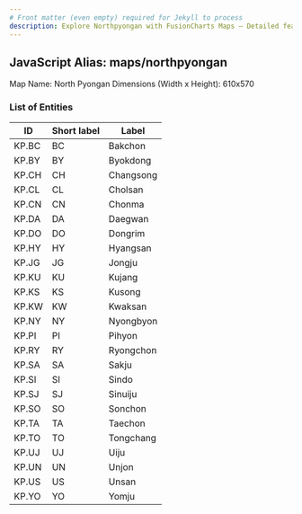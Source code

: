 ```yaml
---
# Front matter (even empty) required for Jekyll to process
description: Explore Northpyongan with FusionCharts Maps – Detailed features for seamless integration. Try now & enhance your data visualization today! 
---
```


## JavaScript Alias: maps/northpyongan

Map Name: North Pyongan
Dimensions (Width x Height): 610x570





### List of Entities

ID | Short label | Label
---|---|---|
KP.BC|BC|Bakchon
KP.BY|BY|Byokdong
KP.CH|CH|Changsong
KP.CL|CL|Cholsan
KP.CN|CN|Chonma
KP.DA|DA|Daegwan
KP.DO|DO|Dongrim
KP.HY|HY|Hyangsan
KP.JG|JG|Jongju
KP.KU|KU|Kujang
KP.KS|KS|Kusong
KP.KW|KW|Kwaksan
KP.NY|NY|Nyongbyon
KP.PI|PI|Pihyon
KP.RY|RY|Ryongchon
KP.SA|SA|Sakju
KP.SI|SI|Sindo
KP.SJ|SJ|Sinuiju
KP.SO|SO|Sonchon
KP.TA|TA|Taechon
KP.TO|TO|Tongchang
KP.UJ|UJ|Uiju
KP.UN|UN|Unjon
KP.US|US|Unsan
KP.YO|YO|Yomju